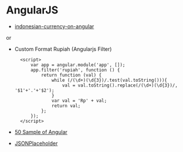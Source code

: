# AngularJS

* [indonesian-currency-on-angular](http://stackoverflow.com/questions/32967366/indonesian-currency-on-angular)

or

* Custom Format Rupiah (Angularjs Filter)
	
		<script>
		    var app = angular.module('app', []);
		    app.filter('rupiah', function () {
		        return function (val) {
		            while (/(\d+)(\d{3})/.test(val.toString())){
		                val = val.toString().replace(/(\d+)(\d{3})/, '$1'+'.'+'$2');
		            }
		            var val = 'Rp' + val;
		            return val;
		        };
		    });
		</script> 	

* [50 Sample of Angular](https://github.com/curran/screencasts/tree/gh-pages/introToAngular)
* [JSONPlaceholder](https://jsonplaceholder.typicode.com/)


